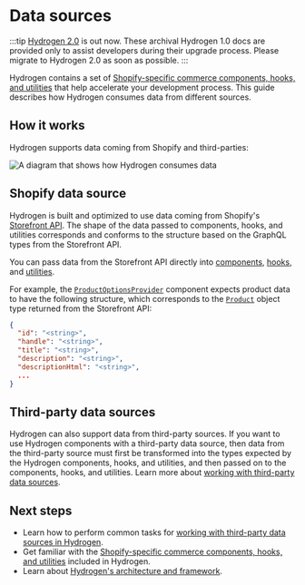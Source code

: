 # Data sources


:::tip
[Hydrogen 2.0](https://hydrogen.shopify.dev) is out now. These archival Hydrogen 1.0 docs are provided only to assist developers during their upgrade process. Please migrate to Hydrogen 2.0 as soon as possible.
:::



Hydrogen contains a set of [Shopify-specific commerce components, hooks, and utilities](https://shopify.dev/docs/api/hydrogen) that help accelerate your development process. This guide describes how Hydrogen consumes data from different sources.

## How it works

Hydrogen supports data coming from Shopify and third-parties:

![A diagram that shows how Hydrogen consumes data](https://shopify.dev/assets/custom-storefronts/hydrogen/hydrogen-data-sources.png)

## Shopify data source

Hydrogen is built and optimized to use data coming from Shopify's [Storefront API](https://shopify.dev/api/storefront). The shape of the data passed to components, hooks, and utilities corresponds and conforms to the structure based on the GraphQL types from the Storefront API.

You can pass data from the Storefront API directly into [components](/docs/components/), [hooks](/docs/hooks/), and [utilities](/docs/utilities/).

For example, the [`ProductOptionsProvider`](/docs/components/product-variant/productoptionsprovider/) component expects product data to have the following structure, which corresponds to the [`Product`](https://shopify.dev/api/storefront/reference/products/product/) object type returned from the Storefront API:

```json
{
  "id": "<string>",
  "handle": "<string>",
  "title": "<string>",
  "description": "<string>",
  "descriptionHtml": "<string>",
  ...
}
```

## Third-party data sources

Hydrogen can also support data from third-party sources. If you want to use Hydrogen components with a third-party data source, then data from the third-party source must first be transformed into the types expected by the Hydrogen components, hooks, and utilities, and then passed on to the components, hooks, and utilities. Learn more about [working with third-party data sources](/docs/tutorials/data-sources/work-with-3p-data-sources/).

## Next steps

- Learn how to perform common tasks for [working with third-party data sources in Hydrogen](/docs/tutorials/data-sources/work-with-3p-data-sources/).
- Get familiar with the [Shopify-specific commerce components, hooks, and utilities](https://shopify.dev/docs/api/hydrogen) included in Hydrogen.
- Learn about [Hydrogen's architecture and framework](https://shopify.dev/docs/custom-storefronts/hydrogen).
